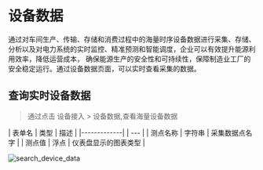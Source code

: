 # 设备数据

通过对车间生产、传输、存储和消费过程中的海量时序设备数据进行采集、存储、分析以及对电力系统的实时监控、精准预测和智能调度，企业可以有效提升能源利用效率，降低运营成本，
确保能源生产的安全性和可持续性，保障制造业工厂的安全稳定运行。通过设备数据页面，可以实时查看采集的数据。

## 查询实时设备数据

 > 通过点击 设备接入 > 设备数据,查看海量设备数据

| 表单名         | 类型 | 描述 |
|-------------|  | --- |
| 测点名称       | 字符串	| 采集数据点名字 |
| 测点值       |	浮点 |	仪表盘显示的图表类型 |



![search_device_data](/assets/img/device/search_device_data.png)
 

